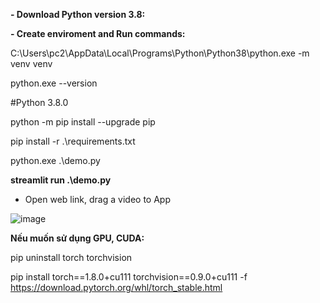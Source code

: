 **- Download Python version 3.8:**

**- Create enviroment and Run commands:**

C:\Users\pc2\AppData\Local\Programs\Python\Python38\python.exe -m venv venv

python.exe --version

#Python 3.8.0

python -m pip install --upgrade pip

pip install -r .\requirements.txt

python.exe .\demo.py

**streamlit run .\demo.py**


- Open web link, drag a video to App

![image](https://github.com/user-attachments/assets/a1e0f42e-be0a-4622-a1a2-4919140ba1f9)


**Nếu muốn sử dụng GPU, CUDA:**

pip uninstall torch torchvision

pip install torch==1.8.0+cu111 torchvision==0.9.0+cu111 -f https://download.pytorch.org/whl/torch_stable.html



